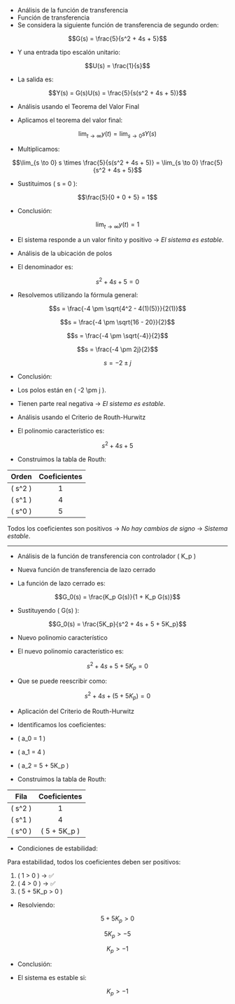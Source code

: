 - Análisis de la función de transferencia
- Función de transferencia
- Se considera la siguiente función de transferencia de segundo orden:

$$G(s) = \frac{5}{s^2 + 4s + 5}$$

- Y una entrada tipo escalón unitario:

$$U(s) = \frac{1}{s}$$

- La salida es:

$$Y(s) = G(s)U(s) = \frac{5}{s(s^2 + 4s + 5)}$$

- Análisis usando el Teorema del Valor Final

- Aplicamos el teorema del valor final:

$$\lim_{t \to \infty} y(t) = \lim_{s \to 0} sY(s)$$

- Multiplicamos:

$$\lim_{s \to 0} s \times \frac{5}{s(s^2 + 4s + 5)} = \lim_{s \to 0} \frac{5}{s^2 + 4s + 5}$$

- Sustituimos \( s = 0 \):

$$\frac{5}{0 + 0 + 5} = 1$$

- Conclusión:

$$\lim_{t \to \infty} y(t) = 1$$

- El sistema responde a un valor finito y positivo → *El sistema es estable*.

- Análisis de la ubicación de polos

- El denominador es:

$$s^2 + 4s + 5 = 0$$

- Resolvemos utilizando la fórmula general:

$$s = \frac{-4 \pm \sqrt{4^2 - 4(1)(5)}}{2(1)}$$

$$s = \frac{-4 \pm \sqrt{16 - 20}}{2}$$

$$s = \frac{-4 \pm \sqrt{-4}}{2}$$

$$s = \frac{-4 \pm 2j}{2}$$

$$s = -2 \pm j$$

- Conclusión:

- Los polos están en \( -2 \pm j \).
- Tienen parte real negativa → *El sistema es estable*.
  
- Análisis usando el Criterio de Routh-Hurwitz

- El polinomio característico es:

$$s^2 + 4s + 5$$

- Construimos la tabla de Routh:

| Orden | Coeficientes |
|:-----:|:------------:|
| \( s^2 \) | 1         |
| \( s^1 \) | 4         |
| \( s^0 \) | 5         |

Todos los coeficientes son positivos → *No hay cambios de signo* → *Sistema estable*.

---

- Análisis de la función de transferencia con controlador \( K_p \)

- Nueva función de transferencia de lazo cerrado

- La función de lazo cerrado es:

$$G_0(s) = \frac{K_p G(s)}{1 + K_p G(s)}$$

- Sustituyendo \( G(s) \):

$$G_0(s) = \frac{5K_p}{s^2 + 4s + 5 + 5K_p}$$


- Nuevo polinomio característico

- El nuevo polinomio característico es:

$$s^2 + 4s + 5 + 5K_p = 0$$

- Que se puede reescribir como:

$$s^2 + 4s + (5 + 5K_p) = 0$$

- Aplicación del Criterio de Routh-Hurwitz

- Identificamos los coeficientes:

- \( a_0 = 1 \)
- \( a_1 = 4 \)
- \( a_2 = 5 + 5K_p \)

- Construimos la tabla de Routh:

| Fila  | Coeficientes  |
|:-----:|:-------------:|
| \( s^2 \) | 1 |
| \( s^1 \) | 4 |
| \( s^0 \) | \( 5 + 5K_p \) |

- Condiciones de estabilidad:

Para estabilidad, todos los coeficientes deben ser positivos:

1. \( 1 > 0 \) → ✅
2. \( 4 > 0 \) → ✅
3. \( 5 + 5K_p > 0 \)

- Resolviendo:

$$5 + 5K_p > 0$$

$$5K_p > -5$$

$$K_p > -1$$

- Conclusión:

- El sistema es estable si:

$$K_p > -1$$
